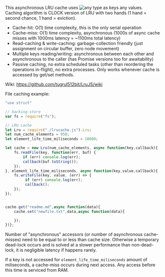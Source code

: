 This asynchronous LRU cache uses ![any type](https://github.com/tugrul512bit/LruJS/wiki/Types-of-Keys) as keys any values. Caching algorithm is CLOCK version of LRU with two hands (1 hand = second chance, 1 hand = eviction).

- Cache-hit: O(1) time complexity, this is the only serial operation
- Cache-miss: O(1) time complexity, asynchronous (1000s of async cache misses with 1000ms latency = ~1100ms total latency)
- Read-caching & write-caching: garbage-collection friendly (just assignment on circular buffer, zero node movement)
- Multiple keys reading/writing: asynchronous between each other and asynchronous to the caller (has Promise versions too for awaitability)
- Passive caching, no extra scheduled tasks (other than reordering the operations in-flight), no extra processes. Only works whenever cache is accessed by get/set methods.

Wiki: https://github.com/tugrul512bit/LruJS/wiki

File caching example:

```JavaScript
"use strict"

// backing-store
var fs = require("fs");

// LRU cache
let Lru = require("./lrucache.js").Lru;
let num_cache_elements = 950;
let element_life_time_miliseconds = 10000;

let cache = new Lru(num_cache_elements, async function(key,callback){
	fs.readFile(key, function(err, buf) {
		if (err) console.log(err);
	  	callback(buf.toString());
	});
}, element_life_time_miliseconds, async function(key,value,callback){
	fs.writeFile(key, value, (err) => {
	 	 if (err) console.log(err);
	  	 callback();
	});
});


cache.get("readme.md",async function(data){
    cache.set("newfile.txt",data,async function(data){

    });
})};
```
Number of "asynchronous" accessors (or number of asynchronous cache-misses) need to be equal to or less than cache size. Otherwise a temporary dead-lock occurs and is solved at a slower performance than non-dead-lock, it is negligible latency if happens rarely.

If a key is not accessed for ```element_life_time_miliseconds``` amount of miliseconds, a cache-miss occurs during next access. Any access before this time is serviced from RAM.
